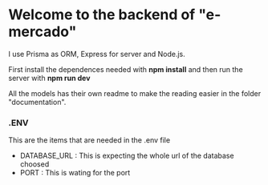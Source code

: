 # Welcome to the backend of "e-mercado"

I use Prisma as ORM, Express for server and Node.js.

First install the dependences needed with **npm install** and then run the server with **npm run dev**

All the models has their own readme to make the reading easier in the folder "documentation".

### .ENV

This are the items that are needed in the .env file

- DATABASE_URL : This is expecting the whole url of the database choosed
- PORT : This is wating for the port 


